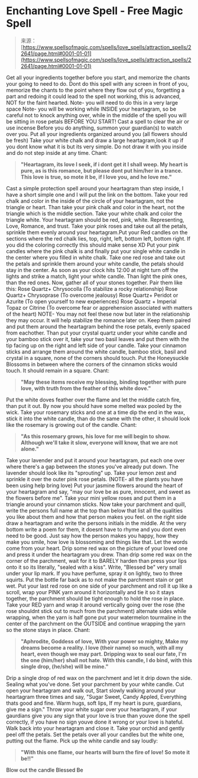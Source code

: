 <!--yml
category: 未分类
date: 2024-06-12 19:07:06
-->

# Enchanting Love Spell - Free Magic Spell

> 来源：[https://www.spellsofmagic.com/spells/love_spells/attraction_spells/22641/page.html#0001-01-01](https://www.spellsofmagic.com/spells/love_spells/attraction_spells/22641/page.html#0001-01-01)

 Get all your ingredients together before you start, and memorize the chants your going to need to do. Dont do this spell with any screen in front of you, memorize the chants to the point where they flow out of you, forgetting a part and redoing it could lead to the spell not working, this is advanced, NOT for the faint hearted. Note- you will need to do this in a very large space Note- you will be working while INSIDE your heartagram, so be careful not to knock anything over, while in the middle of the spell you will be sitting in rose petals BEFORE YOU START! Cast a spell to clear the air or use incense Before you do anything, summon your guardian(s) to watch over you. Put all your ingredients organized around you (all flowers should be fresh) Take your white chalk and draw a large heartagram,look it up if you dont know what it is but its very simple. Do not draw it with you inside and do not step inside at any time. Chant:

> **"Heartagram, its love I seek, if i dont get it I shall weep. My heart is pure, as is this romance, but please dont put him/her in a trance. This love is true, so mote it be, if I love you, and he love me."**

Cast a simple protection spell around your heartagram than step inside, I have a short simple one and I will put the link on the bottom. Take your red chalk and color in the inside of the circle of your heartagram, not the triangle or heart. Than take your pink chalk and color in the heart, not the triangle which is the middle section. Take your white chalk and color the triangle white. Your heartagram should be red, pink, white. Representing, Love, Romance, and trust. Take your pink roses and take out all the petals, sprinkle them evenly around your heartagram.Put your Red candles on the sections where the red chalk lies, top, right, left, bottom left, bottom right. If you did the coloring correctly this should make sense XD Put your pink candles where the pink chalk is and finally put your single white candle in the center where you filled in white chalk. Take one red rose and take out the petals and sprinkle them around your white candle, the petals should stay in the center. As soon as your clock hits 12:00 at night turn off the lights and strike a match, light your white candle. Than light the pink ones, than the red ones. Now, gather all of your stones together. Pair them like this: Rose Quartz+ Chrysocolla (To stabilize a rocky relationship) Rose Quartz+ Chrysoprase (To overcome jealousy) Rose Quartz+ Peridot or Azurite (To open yourself to new experiences) Rose Quartz + Imperial Topaz or Citrine (To overcome fear or apprehension associated with matters of the heart) NOTE- You may not feel these now but later in the relationship they may occur. It will help stabilize the romance later on. Keep them paired and put them around the heartagram behind the rose petals, evenly spaced from eachother. Than put your crystal quartz under your white candle and your bamboo stick over it, take your two basil leaves and put them with the tip facing up on the right and left side of your candle. Take your cinnamon sticks and arrange them around the white candle, bamboo stick, basil and crystal in a square, none of the corners should touch. Put the Honeysuckle Blossoms in between where the corners of the cinnamon sticks would touch. It should remain in a square. Chant:

> **"May these items receive my blessing, binding together with pure love, with truth from the feather of this white dove."**

Put the white doves feather over the flame and let the middle catch fire, than put it out. By now you should have some melted wax pooled by the wick. Take your rosemary sticks and one at a time dip the end in the wax, stick it into the white candle, than do the same with the other, it should look like the rosemary is growing out of the candle. Chant:

> **"As this rosemary grows, his love for me will begin to show. Although we'll take it slow, everyone will know, that we are not alone."**

Take your lavender and put it around your heartagram, put each one over where there's a gap between the stones you've already put down. The lavender should look like its "sprouting" up. Take your lemon zest and sprinkle it over the outer pink rose petals. (NOTE- all the plants you have been using help bring love) Put your jasmine flowers around the heart of your heartagram and say, "may our love be as pure, innocent, and sweet as the flowers before me". Take your mini yellow roses and put them in a triangle around your cinnamon sticks. Now take your parchment and quill, write the persons full name at the top than below that list all the qualities you like about them and how that person makes you feel. on the right side draw a heartagram and write the persons initials in the middle. At the very bottom write a poem for them, it doesnt have to rhyme and you dont even need to be good. Just say how the person makes you happy, how they make you smile, how love is blossoming and things like that. Let the words come from your heart. Drip some red wax on the picture of your loved one and press it under the heartagram you drew. Than drip some red wax on the corner of the parchment, wait for it to BARELY harden than press your lips onto it so its literally, "sealed with a kiss". Write, "Blessed be" very small under your lip mark. If you have perfume, spray it on lightly, two to three squirts. Put the bottle far back as to not make the parchment stain or get wet. Put your last red rose on one side of your parchment and roll it up like a scroll, wrap your PINK yarn around it horizontally and tie it so it stays together, the parchment should be tight enough to hold the rose in place. Take your RED yarn and wrap it around vertically going over the rose (the rose shouldnt stick out to much from the parchment) alternate sides while wrapping, when the yarn is half gone put your watermelon tourmaline in the center of the parchment on the OUTSIDE and continue wrapping the yarn so the stone stays in place. Chant:

> **"Aphrodite, Goddess of love, With your power so mighty, Make my dreams become a reality. I love (their name) so much, with all my heart, even though we may part. Dripping wax to seal our fate, I'm the one (him/her) shall not hate. With this candle, I do bind, with this single drop, (he/she) will be mine."**

Drip a single drop of red wax on the parchment and let it drip down the side. Sealing what you've done. Set your parchment by your white candle. Cut open your heartagram and walk out, Start slowly walking around your heartagram three times and say, "Sugar Sweet, Candy Appled, Everything thats good and fine. Warm hugs, soft lips, If my heart is pure, guardians, give me a sign." Throw your white sugar over your heartagram, if your gaurdians give you any sign that your love is true than youve done the spell correctly, if you have no sign youve done it wrong or your love is hateful. Walk back into your heartagram and close it. Take your orchid and gently peel off the petals. Set the petals over all your candles but the white one, putting out the flame. Pick up the white candle and say loudly:

> **"With this one flame, our hearts will burn the fire of love! So mote it be!!"**

Blow out the candle Blessed Be